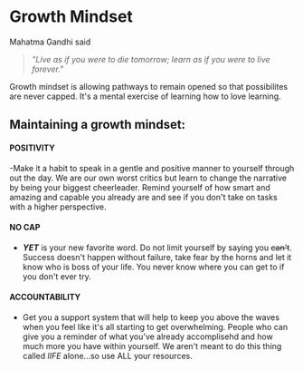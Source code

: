 # **Growth Mindset**

Mahatma Gandhi said 
> *"Live as if you were to die tomorrow; learn as if you were to live forever."* 

Growth mindset is allowing pathways to remain opened so that possibilites are never capped. It's a mental exercise of learning how to love learning. 

## **Maintaining a growth mindset:**

#### POSITIVITY
-Make it a habit to speak in a gentle and positive manner to yourself through out the day. We are our own worst critics but learn to change the narrative by being your biggest cheerleader. Remind yourself of how smart and amazing and capable you already are and see if you don't take on tasks with a higher perspective. 
#### NO CAP 
- ***YET*** is your new favorite word. Do not limit yourself by saying you ~~can't~~. Success doesn't happen without failure, take fear by the horns and let it know who is boss of your life. You never know where you can get to if you don't ever try.
#### ACCOUNTABILITY
- Get you a support system that will help to keep you above the waves when you feel like it's all starting to get overwhelming. People who can give you a reminder of what you've already accomplisehd and how much more you have within yourself. We aren't meant to do this thing called *lIFE* alone...so use ALL your resources. 
